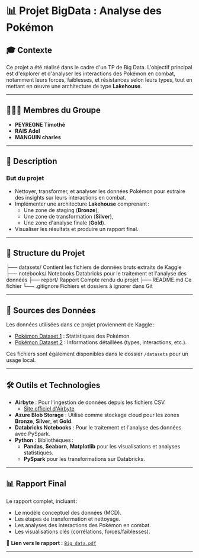 # 📊 **Projet BigData : Analyse des Pokémon**

## 🎓 **Contexte**
Ce projet a été réalisé dans le cadre d'un TP de Big Data. L'objectif principal est d'explorer et d'analyser les interactions des Pokémon en combat, notamment leurs forces, faiblesses, et résistances selon leurs types, tout en mettant en œuvre une architecture de type **Lakehouse**.

---

## 🧑‍🤝‍🧑 **Membres du Groupe**
- **PEYREGNE Timothé**
- **RAIS Adel**
- **MANGUIN charles**

---

## 📝 **Description**
### **But du projet**
- Nettoyer, transformer, et analyser les données Pokémon pour extraire des insights sur leurs interactions en combat.
- Implémenter une architecture **Lakehouse** comprenant :
  - Une zone de staging (**Bronze**),
  - Une zone de transformation (**Silver**),
  - Une zone d'analyse finale (**Gold**).
- Visualiser les résultats et produire un rapport final.

---

## 📂 Structure du Projet
├── datasets/ Contient les fichiers de données bruts extraits de Kaggle
├── notebooks/ Notebooks Databricks pour le traitement et l'analyse des données
├── report/ Rapport Compte rendu du projet
├── README.md Ce fichier
└── .gitignore Fichiers et dossiers à ignorer dans Git

---

## 🔗 **Sources des Données**
Les données utilisées dans ce projet proviennent de Kaggle :
- [Pokémon Dataset 1](https://www.kaggle.com/datasets/rounakbanik/pokemon) : Statistiques des Pokémon.
- [Pokémon Dataset 2](https://www.kaggle.com/datasets/mrdew25/pokemon-database/data) : Informations détaillées (types, interactions, etc.).

Ces fichiers sont également disponibles dans le dossier `/datasets` pour un usage local.

---

## 🛠️ **Outils et Technologies**
- **Airbyte** : Pour l'ingestion de données depuis les fichiers CSV.
  - [Site officiel d'Airbyte](https://github.com/airbytehq/airbyte)
- **Azure Blob Storage** : Utilisé comme stockage cloud pour les zones **Bronze**, **Silver**, et **Gold**.
- **Databricks Notebooks** : Pour le traitement et l'analyse des données avec PySpark.
- **Python** : Bibliothèques :
  - **Pandas**, **Seaborn**, **Matplotlib** pour les visualisations et analyses statistiques.
  - **PySpark** pour les transformations sur Databricks.

---

## 📊 **Rapport Final**
Le rapport complet, incluant :
- Le modèle conceptuel des données (MCD).
- Les étapes de transformation et nettoyage.
- Les analyses des interactions des Pokémon en combat.
- Les visualisations clés (corrélations, forces/faiblesses).

📄 **Lien vers le rapport :** [`Big data.pdf`](Big%20data.pdf)

---
